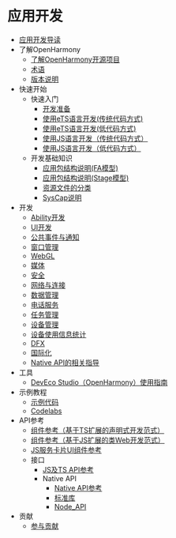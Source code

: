 # 应用开发

- [应用开发导读](application-dev-guide.md)
- 了解OpenHarmony
    - [了解OpenHarmony开源项目](../OpenHarmony-Overview_zh.md)
    - [术语](../glossary.md)
    - [版本说明](../release-notes/Readme.md)
- 快速开始
    - 快速入门
        - [开发准备](quick-start/start-overview.md)
        - [使用eTS语言开发(传统代码方式)](quick-start/start-with-ets.md)
        - [使用eTS语言开发(低代码方式)](quick-start/start-with-ets-low-code.md)
        - [使用JS语言开发（传统代码方式）](quick-start/start-with-js.md)
        - [使用JS语言开发（低代码方式）](quick-start/start-with-js-low-code.md)
    - 开发基础知识
        - [应用包结构说明(FA模型)](quick-start/package-structure.md)
        - [应用包结构说明(Stage模型)](quick-start/stage-structure.md)
        - [资源文件的分类](quick-start/basic-resource-file-categories.md)
        - [SysCap说明](quick-start/syscap.md)
- 开发
    - [Ability开发](ability/Readme-CN.md)
    - [UI开发](ui/Readme-CN.md)
    - [公共事件与通知](notification/Readme-CN.md)
    - [窗口管理](windowmanager/Readme-CN.md)
    - [WebGL](webgl/Readme-CN.md)
    - [媒体](media/Readme-CN.md)
    - [安全](security/Readme-CN.md)
    - [网络与连接](connectivity/Readme-CN.md)
    - [数据管理](database/Readme-CN.md)
    - [电话服务](telephony/Readme-CN.md)
    - [任务管理](task-management/Readme-CN.md)
    - [设备管理](device/Readme-CN.md)
    - [设备使用信息统计](device-usage-statistics/Readme-CN.md)
    - [DFX](dfx/Readme-CN.md)
    - [国际化](internationalization/Readme-CN.md)
    - [Native API的相关指导](napi/Readme-CN.md)
- 工具
    - [DevEco Studio（OpenHarmony）使用指南](quick-start/deveco-studio-user-guide-for-openharmony.md)
- 示例教程
    - [示例代码](https://gitee.com/openharmony/applications_app_samples/blob/master/README_zh.md)
    - [Codelabs](https://gitee.com/openharmony/codelabs/blob/master/README.md)
- API参考
    - [组件参考（基于TS扩展的声明式开发范式）](reference/arkui-ts/Readme-CN.md)
    - [组件参考（基于JS扩展的类Web开发范式）](reference/arkui-js/Readme-CN.md)
    - [JS服务卡片UI组件参考](reference/js-service-widget-ui/Readme-CN.md)
    - 接口
      - [JS及TS API参考](reference/apis/Readme-CN.md)
      - Native API
        -   [Native API参考](reference/native-apis/Readme-CN.md)
        -   [标准库](reference/native-lib/third_party_libc/musl.md)
        -   [Node_API](reference/native-lib/third_party_napi/napi.md)
- 贡献
    - [参与贡献](../contribute/贡献文档.md)
